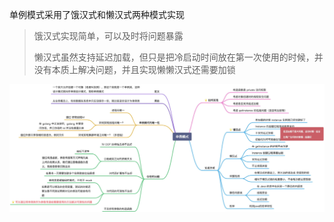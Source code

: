 单例模式采用了饿汉式和懒汉式两种模式实现
> 饿汉式实现简单，可以及时将问题暴露
> 
> 懒汉式虽然支持延迟加载，但只是把冷启动时间放在第一次使用的时候，并没有本质上解决问题，并且实现懒懒汉式还需要加锁

![img.jpg](../img/单例模式.png) 